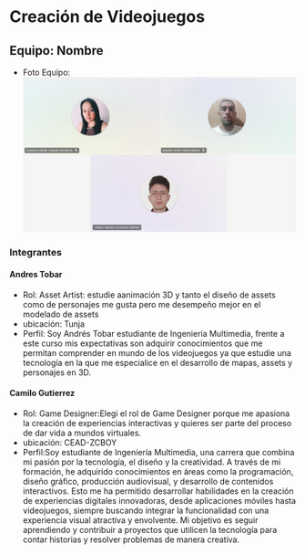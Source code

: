 # Creación de Videojuegos
 
## Equipo: Nombre
 
- Foto Equipo: ![Foto Equipo!](/equipo.png)
 
### Integrantes
 
#### Andres Tobar
 - Rol: Asset Artist: estudie aanimación 3D y tanto el diseño de assets como de personajes me gusta pero me desempeño mejor en el modelado de assets
 - ubicación: Tunja
 - Perfil: Soy Andrés Tobar estudiante de Ingeniería Multimedia, frente a este curso mis expectativas son adquirir conocimientos que me permitan comprender en mundo de los videojuegos ya que estudie una tecnología en la que me especialice en el desarrollo de mapas, assets y personajes en 3D.
 
#### Camilo Gutierrez
 - Rol: Game Designer:Elegi el rol de Game Designer porque me apasiona la creación de experiencias interactivas y quieres ser parte del proceso de dar vida a mundos virtuales.
 - ubicación: CEAD-ZCBOY
 - Perfil:Soy estudiante de Ingeniería Multimedia, una carrera que combina mi pasión por la tecnología, el diseño y la creatividad. A través de mi formación, he adquirido conocimientos en áreas como la programación, diseño gráfico, producción audiovisual, y desarrollo de contenidos interactivos. Esto me ha permitido desarrollar habilidades en la creación de experiencias digitales innovadoras, desde aplicaciones móviles hasta videojuegos, siempre buscando integrar la funcionalidad con una experiencia visual atractiva y envolvente. Mi objetivo es seguir aprendiendo y contribuir a proyectos que utilicen la tecnología para contar historias y resolver problemas de manera creativa.
